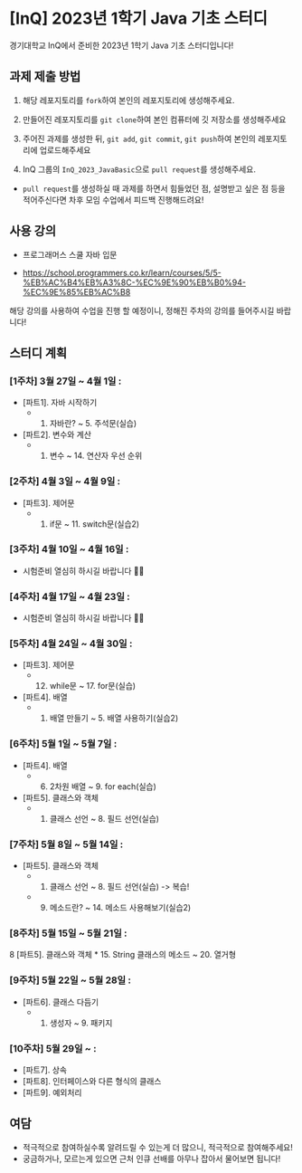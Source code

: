 # [InQ] 2023년 1학기 Java 기초 스터디

경기대학교 InQ에서 준비한 2023년 1학기 Java 기초 스터디입니다!

## 과제 제출 방법

1. 해당 레포지토리를 `fork`하여 본인의 레포지토리에 생성해주세요.

2. 만들어진 레포지토리를 `git clone`하여 본인 컴퓨터에 깃 저장소를 생성해주세요

3. 주어진 과제를 생성한 뒤, `git add`, `git commit`, `git push`하여 본인의 레포지토리에 업로드해주세요

4. InQ 그룹의 `InQ_2023_JavaBasic`으로 `pull request`를 생성해주세요.

- `pull request`를 생성하실 때 과제를 하면서 힘들었던 점, 설명받고 싶은 점 등을 적어주신다면 차후 모임 수업에서 피드백 진행해드려요!

## 사용 강의

- 프로그래머스 스쿨 자바 입문

- https://school.programmers.co.kr/learn/courses/5/5-%EB%AC%B4%EB%A3%8C-%EC%9E%90%EB%B0%94-%EC%9E%85%EB%AC%B8

해당 강의를 사용하여 수업을 진행 할 예정이니, 정해진 주차의 강의를 들어주시길 바랍니다!

## 스터디 계획

### [1주차] 3월 27일 ~ 4월 1일 :

* [파트1]. 자바 시작하기
	* 1. 자바란? ~ 5. 주석문(실습)
* [파트2]. 변수와 계산
	* 1. 변수 ~ 14. 연산자 우선 순위

### [2주차] 4월 3일 ~ 4월 9일 :

* [파트3]. 제어문
	* 1. if문 ~ 11. switch문(실습2)

### [3주차] 4월 10일 ~ 4월 16일 :

- 시험준비 열심히 하시길 바랍니다 👋🏻

### [4주차] 4월 17일 ~ 4월 23일 :

- 시험준비 열심히 하시길 바랍니다 👋🏻

### [5주차] 4월 24일 ~ 4월 30일 :

* [파트3]. 제어문
	* 12. while문 ~ 17. for문(실습)
* [파트4]. 배열
	* 1. 배열 만들기 ~ 5. 배열 사용하기(실습2)

### [6주차] 5월 1일 ~ 5월 7일 :

* [파트4]. 배열
	* 6. 2차원 배열 ~ 9. for each(실습)
* [파트5]. 클래스와 객체
	* 1. 클래스 선언 ~ 8. 필드 선언(실습)

### [7주차] 5월 8일 ~ 5월 14일 :

* [파트5]. 클래스와 객체
	* 1. 클래스 선언 ~ 8. 필드 선언(실습) -> 복습!
	* 9. 메소드란? ~ 14. 메소드 사용해보기(실습2)

### [8주차] 5월 15일 ~ 5월 21일 :

8 [파트5]. 클래스와 객체
	* 15. String 클래스의 메소드 ~ 20. 열거형

### [9주차] 5월 22일 ~ 5월 28일 :

* [파트6]. 클래스 다듬기
	* 1. 생성자 ~ 9. 패키지

### [10주차] 5월 29일 ~ :

- [파트7]. 상속
- [파트8]. 인터페이스와 다른 형식의 클래스
- [파트9]. 예외처리

## 여담

- 적극적으로 참여하실수록 알려드릴 수 있는게 더 많으니, 적극적으로 참여해주세요!
- 궁금하거나, 모르는게 있으면 근처 인큐 선배를 아무나 잡아서 물어보면 됩니다!
